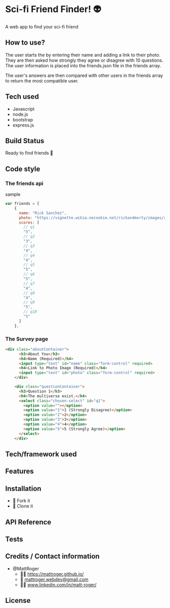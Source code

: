 # Sci-fi Friend Finder! :alien:
 A web app to find your sci-fi friend

## How to use?
The user starts the by entering their name and adding a link to their photo. They are then asked how strongly they agree or disagree with 10 questions. The user information is placed into the friends.json file in the friends array.

The user's answers are then compared with other users in the friends array to return the most compatible user.

## Tech used
* Javascript
* node.js
* bootstrap
* express.js

## Build Status
Ready to find friends :checkered_flag:

## Code style
### The friends api
sample
```javascript
var friends = [
    {
      name: "Rick Sanchez",
      photo: "https://vignette.wikia.nocookie.net/rickandmorty/images/a/a6/Rick_Sanchez.png/revision/latest/scale-to-width-down/310?cb=20160923150728",
      scores: [
        // q1
        "5",
        // q2
        "3",
        // q3
        "4",
        // q4
        "4",
        // q5
        "5",
        // q6
        "5",
        // q7
        "4",
        // q8
        "4",
        // q9
        "5",
        // q10
        "5"
      ]
    },
```
### The Survey page
```html
<div class="aboutContainer">
      <h3>About You</h3>
      <h4>Name (Required)</h4>
      <input type="text" id="name" class="form-control" required>
      <h4>Link to Photo Image (Required)</h4>
      <input type="text" id="photo" class="form-control" required>
    </div>

    <div class="questionContainer">
      <h3>Question 1</h3>
      <h4>The multiverse exist.</h4>
      <select class="chosen-select" id="q1">
        <option value=""></option>
        <option value="1">1 (Strongly Disagree)</option>
        <option value="2">2</option>
        <option value="3">3</option>
        <option value="4">4</option>
        <option value="5">5 (Strongly Agree)</option>
      </select>
    </div>
```


## Tech/framework used

## Features

## Installation
* :trident: Fork it
* :sheep: Clone it


## API Reference

## Tests



## Credits / Contact information
* @MattRoger 
  * :man_office_worker: https://mattroger.github.io/
  * :e-mail: mattroger.webdev@gmail.com
  * :man_office_worker: www.linkedin.com/in/matt-roger/


## License
